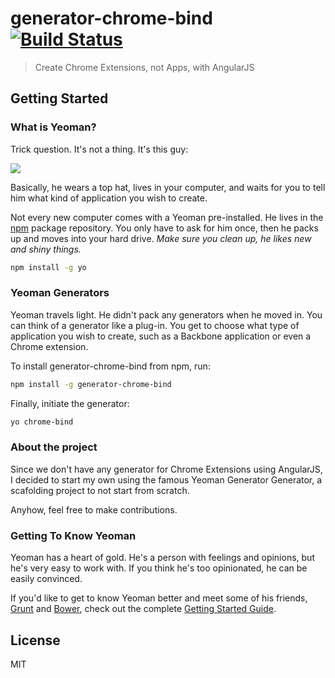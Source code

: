 # generator-chrome-bind [![Build Status](https://secure.travis-ci.org/igorcosta/generator-chrome-bind.png?branch=master)](https://travis-ci.org/igorcosta/generator-chrome-bind)

> Create Chrome Extensions, not Apps, with AngularJS


## Getting Started

### What is Yeoman?

Trick question. It's not a thing. It's this guy:

![](http://i.imgur.com/JHaAlBJ.png)

Basically, he wears a top hat, lives in your computer, and waits for you to tell him what kind of application you wish to create.

Not every new computer comes with a Yeoman pre-installed. He lives in the [npm](https://npmjs.org) package repository. You only have to ask for him once, then he packs up and moves into your hard drive. *Make sure you clean up, he likes new and shiny things.*

```bash
npm install -g yo
```

### Yeoman Generators

Yeoman travels light. He didn't pack any generators when he moved in. You can think of a generator like a plug-in. You get to choose what type of application you wish to create, such as a Backbone application or even a Chrome extension.

To install generator-chrome-bind from npm, run:

```bash
npm install -g generator-chrome-bind
```

Finally, initiate the generator:

```bash
yo chrome-bind
```

### About the project

Since we don't have any generator for Chrome Extensions using AngularJS, I decided to start my own using the famous Yeoman Generator Generator, a scafolding project to not start from scratch.

Anyhow, feel free to make contributions.

### Getting To Know Yeoman

Yeoman has a heart of gold. He's a person with feelings and opinions, but he's very easy to work with. If you think he's too opinionated, he can be easily convinced.

If you'd like to get to know Yeoman better and meet some of his friends, [Grunt](http://gruntjs.com) and [Bower](http://bower.io), check out the complete [Getting Started Guide](https://github.com/yeoman/yeoman/wiki/Getting-Started).


## License

MIT
